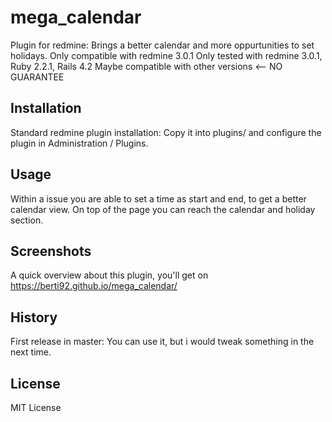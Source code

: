# mega_calendar

Plugin for redmine: Brings a better calendar and more oppurtunities to set holidays.
Only compatible with redmine 3.0.1
Only tested with redmine 3.0.1, Ruby 2.2.1, Rails 4.2
Maybe compatible with other versions <-- NO GUARANTEE

## Installation

Standard redmine plugin installation: Copy it into plugins/ and configure the plugin in Administration / Plugins. 

## Usage

Within a issue you are able to set a time as start and end, to get a better calendar view. On top of the page you can reach the calendar and holiday section.

## Screenshots

A quick overview about this plugin, you'll get on https://berti92.github.io/mega_calendar/

## History

First release in master: You can use it, but i would tweak something in the next time.

## License

MIT License
